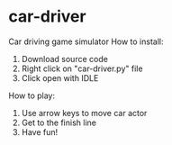 # car-driver
Car driving game simulator 
How to install:
1. Download source code
2. Right click on "car-driver.py" file
3. Click open with IDLE

How to play:
1. Use arrow keys to move car actor
2. Get to the finish line
3. Have fun!

